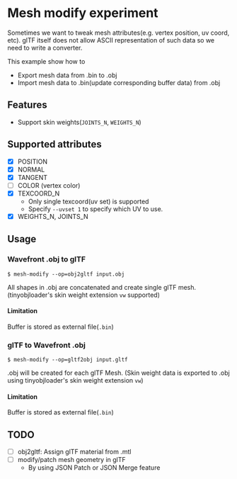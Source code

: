 # Mesh modify experiment

Sometimes we want to tweak mesh attributes(e.g. vertex position, uv coord, etc).
glTF itself does not allow ASCII representation of such data so we need to write a converter.

This example show how to

- Export mesh data from .bin to .obj
- Import mesh data to .bin(update corresponding buffer data) from .obj

## Features

* Support skin weights(`JOINTS_N`, `WEIGHTS_N`)

## Supported attributes

* [x] POSITION
* [x] NORMAL
* [x] TANGENT
* [ ] COLOR  (vertex color)
* [x] TEXCOORD_N
  * Only single texcoord(uv set) is supported
  * Specify `--uvset 1` to specify which UV to use.
* [x] WEIGHTS_N, JOINTS_N

## Usage

### Wavefront .obj to glTF

```
$ mesh-modify --op=obj2gltf input.obj
```

All shapes in .obj are concatenated and create single glTF mesh.
(tinyobjloader's skin weight extension `vw` supported)

#### Limitation

Buffer is stored as external file(`.bin`)

### glTF to Wavefront .obj

```
$ mesh-modify --op=gltf2obj input.gltf
```

.obj will be created for each glTF Mesh.
(Skin weight data is exported to .obj using tinyobjloader's skin weight extension `vw`)

#### Limitation

Buffer is stored as external file(`.bin`)

## TODO

* [ ] obj2gltf: Assign glTF material from .mtl
* [ ] modify/patch mesh geometry in glTF
  * By using JSON Patch or JSON Merge feature
